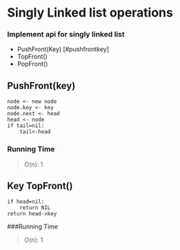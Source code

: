 # Singly Linked list  operations

### Implement api for singly linked list 
- PushFront(Key) [#pushfrontkey]
- TopFront()
- PopFront()


## PushFront(key)
```
node <- new node
node.key <- key
node.next <- head
head <- node
if tail=nil:
	tail<-head
```
### Running Time

> O(n): 1

## Key TopFront()
```
if head=nil:
	return NIL
return head->key
```

###Running Time
> O(n): 1
